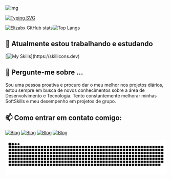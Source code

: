 ![img](https://i.pinimg.com/originals/f0/ef/82/f0ef8253b7ef3153c4087428d12f0b8e.gif)

[![Typing SVG](https://readme-typing-svg.herokuapp.com?font=Kode+Mono&pause=1000&color=RAL5003&center=True&random=false&width=435&lines=OLá!+Seja+Bem+-++Vindo+ao+meu+perfil.;Meu+nome+é+Jeanny+Elizabete;Tenho+18+anos+de+idade;Sou+da+Paraíba,+Brasil;Eu+estudo+Ciência+da+Computação)](https://git.io/typing-svg)

![Elizabx GitHub stats](https://github-readme-stats.vercel.app/api?username=Elizabx&show_icons=true&theme=transparent&text_color=F7F7F7&)![Top Langs](https://github-readme-stats.vercel.app/api/top-langs/?username=Elizabx&layout=compact&text_color=RAL5003&theme=transparent&hide=jupyter%20notebook)

## 🔭 Atualmente estou trabalhando e estudando
[![My Skills](https://skillicons.dev/icons?i=python,html,css,php,mysql,)](https://skillicons.dev)

## 💬 Pergunte-me sobre ...
Sou uma pessoa proativa e procuro dar o meu melhor nos projetos diários, estou sempre em busca de novos conhecimentos sobre a área de Desenvolvimento e Tecnologia. Tento constantemente melhorar minhas SoftSkills e meu desempenho em projetos de grupo.
## 📫 Como entrar em contato comigo:
[![Blog](https://img.shields.io/badge/Instagram-E4405F?style=for-the-badge&logo=instagram&logoColor=white)](https://www.instagram.com/elizxslv/)
[![Blog](https://img.shields.io/badge/Gmail-D14836?style=for-the-badge&logo=gmail&logoColor=white)](jeannybezerra41@gmail.com)
[![Blog](https://img.shields.io/badge/WhatsApp-25D366?style=for-the-badge&logo=whatsapp&logoColor=white)](+55(83)994188428)
[![Blog](https://img.shields.io/badge/LinkedIn-0077B5?style=for-the-badge&logo=linkedin&logoColor=white)](www.linkedin.com/in/jeanny-elizabete-7a144733a_source=share&utm_campaign=share_via&utm_content=profile&utm_medium=android_app)


![Snake animation](https://github.com/Elizabx/Elizabx/blob/output/github-contribution-grid-snake.svg)
